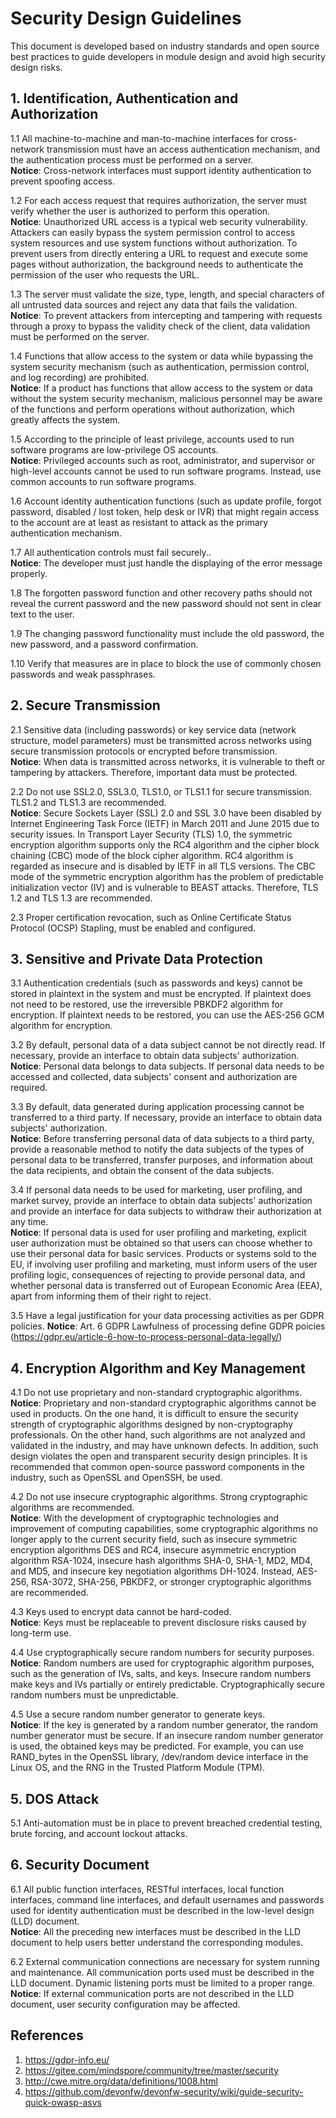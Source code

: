 # Security Design Guidelines  

This document is developed based on industry standards and open source best practices to guide developers in module design and avoid high security design risks.  

## 1. Identification, Authentication and Authorization  

1.1 All machine-to-machine and man-to-machine interfaces for cross-network transmission must have an access authentication mechanism, and the authentication process must be performed on a server.  
**Notice**: Cross-network interfaces must support identity authentication to prevent spoofing access.  

1.2 For each access request that requires authorization, the server must verify whether the user is authorized to perform this operation.  
**Notice**: Unauthorized URL access is a typical web security vulnerability. Attackers can easily bypass the system permission control to access system resources and use system functions without authorization. To prevent users from directly entering a URL to request and execute some pages without authorization, the background needs to authenticate the permission of the user who requests the URL.  

1.3 The server must validate the size, type, length, and special characters of all untrusted data sources and reject any data that fails the validation.  
**Notice**: To prevent attackers from intercepting and tampering with requests through a proxy to bypass the validity check of the client, data validation must be performed on the server.  

1.4 Functions that allow access to the system or data while bypassing the system security mechanism (such as authentication, permission control, and log recording) are prohibited.  
**Notice**: If a product has functions that allow access to the system or data without the system security mechanism, malicious personnel may be aware of the functions and perform operations without authorization, which greatly affects the system.  

1.5 According to the principle of least privilege, accounts used to run software programs are low-privilege OS accounts.  
**Notice**: Privileged accounts such as root, administrator, and supervisor or high-level accounts cannot be used to run software programs. Instead, use common accounts to run software programs.  

1.6 Account identity authentication functions (such as update profile, forgot password, disabled / lost token, help desk or IVR) that might regain access to the account are at least as resistant to attack as the primary authentication mechanism.

1.7 All authentication controls must fail securely..  
**Notice**: The developer must just handle the displaying of the error message properly.

1.8 The forgotten password function and other recovery paths should not reveal the current password and the new password should not sent in clear text to the user.

1.9 The changing password functionality must include the old password, the new password, and a password confirmation.

1.10 Verify that measures are in place to block the use of commonly chosen passwords and weak passphrases.


## 2. Secure Transmission  

2.1 Sensitive data (including passwords) or key service data (network structure, model parameters) must be transmitted across networks using secure transmission protocols or encrypted before transmission.  
**Notice**: When data is transmitted across networks, it is vulnerable to theft or tampering by attackers. Therefore, important data must be protected.  

2.2 Do not use SSL2.0, SSL3.0, TLS1.0, or TLS1.1 for secure transmission. TLS1.2 and TLS1.3 are recommended.  
**Notice**: Secure Sockets Layer (SSL) 2.0 and SSL 3.0 have been disabled by Internet Engineering Task Force (IETF) in March 2011 and June 2015 due to security issues. In Transport Layer Security (TLS) 1.0, the symmetric encryption algorithm supports only the RC4 algorithm and the cipher block chaining (CBC) mode of the block cipher algorithm. RC4 algorithm is regarded as insecure and is disabled by IETF in all TLS versions. The CBC mode of the symmetric encryption algorithm has the problem of predictable initialization vector (IV) and is vulnerable to BEAST attacks. Therefore, TLS 1.2 and TLS 1.3 are recommended.  

2.3 Proper certification revocation, such as Online Certificate Status Protocol (OCSP) Stapling, must be enabled and configured.

## 3. Sensitive and Private Data Protection  

3.1 Authentication credentials (such as passwords and keys) cannot be stored in plaintext in the system and must be encrypted.   If plaintext does not need to be restored, use the irreversible PBKDF2 algorithm for encryption. If plaintext needs to be restored, you can use the AES-256 GCM algorithm for encryption.  

3.2 By default, personal data of a data subject cannot be not directly read. If necessary, provide an interface to obtain data subjects' authorization.  
**Notice**: Personal data belongs to data subjects. If personal data needs to be accessed and collected, data subjects' consent and authorization are required.  

3.3 By default, data generated during application processing cannot be transferred to a third party. If necessary, provide an interface to obtain data subjects' authorization.  
**Notice**: Before transferring personal data of data subjects to a third party, provide a reasonable method to notify the data subjects of the types of personal data to be transferred, transfer purposes, and information about the data recipients, and obtain the consent of the data subjects.  

3.4 If personal data needs to be used for marketing, user profiling, and market survey, provide an interface to obtain data subjects' authorization and provide an interface for data subjects to withdraw their authorization at any time.  
**Notice**: If personal data is used for user profiling and marketing, explicit user authorization must be obtained so that users can choose whether to use their personal data for basic services. Products or systems sold to the EU, if involving user profiling and marketing, must inform users of the user profiling logic, consequences of rejecting to provide personal data, and whether personal data is transferred out of European Economic Area (EEA), apart from informing them of their right to reject.  

3.5 Have a legal justification for your data processing activities as per GDPR policies.
**Notice**: Art. 6 GDPR Lawfulness of processing define GDPR poicies (https://gdpr.eu/article-6-how-to-process-personal-data-legally/)


## 4. Encryption Algorithm and Key Management  

4.1 Do not use proprietary and non-standard cryptographic algorithms.  
**Notice**: Proprietary and non-standard cryptographic algorithms cannot be used in products. On the one hand, it is difficult to ensure the security strength of cryptographic algorithms designed by non-cryptography professionals. On the other hand, such algorithms are not analyzed and validated in the industry, and may have unknown defects. In addition, such design violates the open and transparent security design principles. It is recommended that common open-source password components in the industry, such as OpenSSL and OpenSSH, be used.  

4.2 Do not use insecure cryptographic algorithms. Strong cryptographic algorithms are recommended.  
**Notice**: With the development of cryptographic technologies and improvement of computing capabilities, some cryptographic algorithms no longer apply to the current security field, such as insecure symmetric encryption algorithms DES and RC4, insecure asymmetric encryption algorithm RSA-1024, insecure hash algorithms SHA-0, SHA-1, MD2, MD4, and MD5, and insecure key negotiation algorithms DH-1024. Instead, AES-256, RSA-3072, SHA-256, PBKDF2, or stronger cryptographic algorithms are recommended.  

4.3 Keys used to encrypt data cannot be hard-coded.  
**Notice**: Keys must be replaceable to prevent disclosure risks caused by long-term use.  

4.4 Use cryptographically secure random numbers for security purposes.  
**Notice**: Random numbers are used for cryptographic algorithm purposes, such as the generation of IVs, salts, and keys. Insecure random numbers make keys and IVs partially or entirely predictable. Cryptographically secure random numbers must be unpredictable.  

4.5 Use a secure random number generator to generate keys.  
**Notice**: If the key is generated by a random number generator, the random number generator must be secure. If an insecure random number generator is used, the obtained keys may be predicted. For example, you can use RAND_bytes in the OpenSSL library, /dev/random device interface in the Linux OS, and the RNG in the Trusted Platform Module (TPM).  

## 5. DOS Attack

5.1 Anti-automation must be in place to prevent breached credential testing, brute forcing, and account lockout attacks.  


## 6. Security Document  

6.1 All public function interfaces, RESTful interfaces, local function interfaces, command line interfaces, and default usernames and passwords used for identity authentication must be described in the low-level design (LLD) document.  
**Notice**: All the preceding new interfaces must be described in the LLD document to help users better understand the corresponding modules.  

6.2 External communication connections are necessary for system running and maintenance. All communication ports used must be described in the LLD document. Dynamic listening ports must be limited to a proper range.  
**Notice**: If external communication ports are not described in the LLD document, user security configuration may be affected.  


## References
1. https://gdpr-info.eu/
2. https://gitee.com/mindspore/community/tree/master/security
3. http://cwe.mitre.org/data/definitions/1008.html
4. https://github.com/devonfw/devonfw-security/wiki/guide-security-quick-owasp-asvs
